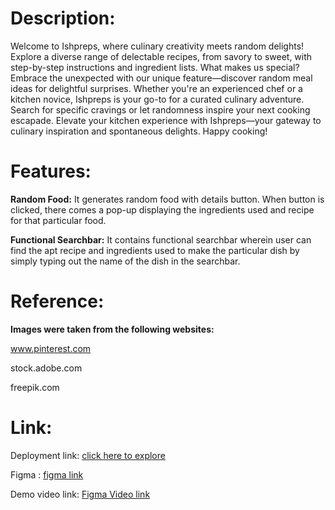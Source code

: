 # Description:

Welcome to Ishpreps, where culinary creativity meets random delights! Explore a diverse range of delectable recipes, from savory to sweet, with step-by-step instructions and ingredient lists. What makes us special? 
Embrace the unexpected with our unique feature—discover random meal ideas for delightful surprises. Whether you're an experienced chef or a kitchen novice, Ishpreps is your go-to for a curated culinary adventure. 
Search for specific cravings or let randomness inspire your next cooking escapade. Elevate your kitchen experience with Ishpreps—your gateway to culinary inspiration and spontaneous delights. Happy cooking!

# Features:

**Random Food:** It generates random food with details button. When button is clicked, there comes a pop-up displaying the ingredients used and recipe for that particular food.

**Functional Searchbar:** It contains functional searchbar wherein user can find the apt recipe and ingredients used to make the particular dish by simply typing out the name of the dish in the searchbar.

# Reference:
**Images were taken from the following websites:**

www.pinterest.com

stock.adobe.com

freepik.com

# Link:



Deployment link: [click here to explore]()

Figma : [figma link]()

Demo video link: [Figma Video link]()
